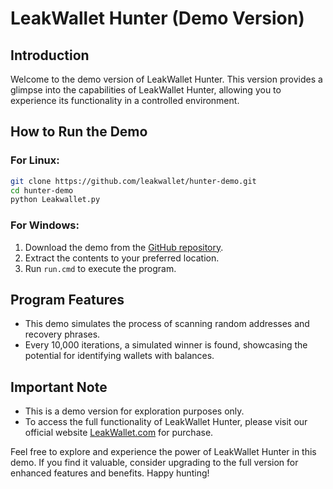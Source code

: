 # LeakWallet Hunter (Demo Version)

## Introduction
Welcome to the demo version of LeakWallet Hunter. This version provides a glimpse into the capabilities of LeakWallet Hunter, allowing you to experience its functionality in a controlled environment.

## How to Run the Demo
### For Linux:
```bash
git clone https://github.com/leakwallet/hunter-demo.git
cd hunter-demo
python Leakwallet.py
```

### For Windows:
1. Download the demo from the [GitHub repository](https://github.com/leakwallet/hunter-demo).
2. Extract the contents to your preferred location.
3. Run `run.cmd` to execute the program.

## Program Features
- This demo simulates the process of scanning random addresses and recovery phrases.
- Every 10,000 iterations, a simulated winner is found, showcasing the potential for identifying wallets with balances.

## Important Note
- This is a demo version for exploration purposes only.
- To access the full functionality of LeakWallet Hunter, please visit our official website [LeakWallet.com](https://leakwallet.com) for purchase.

Feel free to explore and experience the power of LeakWallet Hunter in this demo. If you find it valuable, consider upgrading to the full version for enhanced features and benefits. Happy hunting!